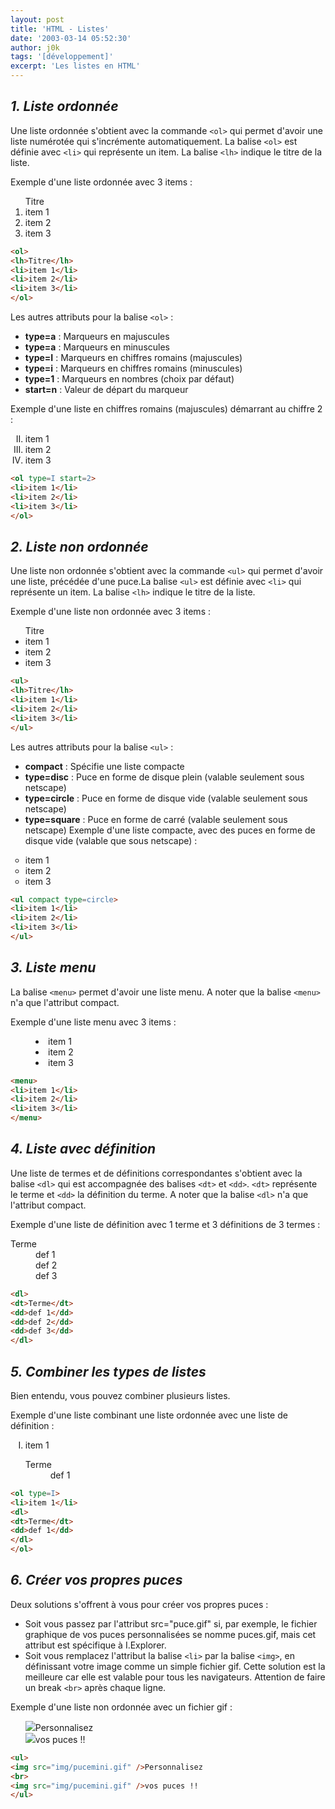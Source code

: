 ```yaml
---
layout: post
title: 'HTML - Listes'
date: '2003-03-14 05:52:30'
author: j0k
tags: '[développement]'
excerpt: 'Les listes en HTML'
---
```


## _1. Liste ordonnée_

Une liste ordonnée s'obtient avec la commande `<ol>` qui permet d'avoir une liste numérotée qui s'incrémente automatiquement. La balise `<ol>` est définie avec `<li>` qui représente un item. La balise `<lh>` indique le titre de la liste.

Exemple d'une liste ordonnée avec 3 items :
<ol>
<lh>Titre</lh>
<li>item 1</li>
<li>item 2</li>
<li>item 3</li>
</ol>

```html
<ol>
<lh>Titre</lh>
<li>item 1</li>
<li>item 2</li>
<li>item 3</li>
</ol>
```

Les autres attributs pour la balise `<ol>` :

 - **type=a** : Marqueurs en majuscules
 - **type=a** : Marqueurs en minuscules
 - **type=I** : Marqueurs en chiffres romains (majuscules)
 - **type=i** : Marqueurs en chiffres romains (minuscules)
 - **type=1** : Marqueurs en nombres (choix par défaut)
 - **start=n** : Valeur de départ du marqueur

Exemple d'une liste en chiffres romains (majuscules) démarrant au chiffre 2 :

<ol type=I start=2>
<li>item 1</li>
<li>item 2</li>
<li>item 3</li>
</ol>

```html
<ol type=I start=2>
<li>item 1</li>
<li>item 2</li>
<li>item 3</li>
</ol>
```

##  _2. Liste non ordonnée_

Une liste non ordonnée s'obtient avec la commande `<ul>` qui permet d'avoir une liste, précédée d'une puce.La balise `<ul>` est définie avec `<li>` qui représente un item. La balise `<lh>` indique le titre de la liste.

Exemple d'une liste non ordonnée avec 3 items :

<ul>
<lh>Titre</lh>
<li>item 1</li>
<li>item 2</li>
<li>item 3</li>
</ul>

```html
<ul>
<lh>Titre</lh>
<li>item 1</li>
<li>item 2</li>
<li>item 3</li>
</ul>
```

Les autres attributs pour la balise `<ul>` :

 - **compact** : Spécifie une liste compacte
 - **type=disc** : Puce en forme de disque plein (valable seulement sous netscape)
 - **type=circle** : Puce en forme de disque vide (valable seulement sous netscape)
 - **type=square** : Puce en forme de carré (valable seulement sous netscape)
  Exemple d'une liste compacte, avec des puces en forme de disque vide (valable que sous netscape) :

<ul compact type=circle>
<li>item 1</li>
<li>item 2</li>
<li>item 3</li>
</ul>

```html
<ul compact type=circle>
<li>item 1</li>
<li>item 2</li>
<li>item 3</li>
</ul>
```

##  _3. Liste menu_

 La balise `<menu>` permet d'avoir une liste menu. A noter que la balise `<menu>` n'a que l'attribut compact.

  Exemple d'une liste menu avec 3 items :

<menu>
<li>item 1</li>
<li>item 2</li>
<li>item 3</li>
</menu>

```html
<menu>
<li>item 1</li>
<li>item 2</li>
<li>item 3</li>
</menu>
```

##  _4. Liste avec définition_

Une liste de termes et de définitions correspondantes s'obtient avec la balise `<dl>` qui est accompagnée des balises `<dt>` et `<dd>`. `<dt>` représente le terme et `<dd>` la définition du terme. A noter que la balise `<dl>` n'a que l'attribut compact.

  Exemple d'une liste de définition avec 1 terme et 3 définitions de 3 termes :

<dl>
<dt>Terme</dt>
<dd>def 1</dd>
<dd>def 2</dd>
<dd>def 3</dd>
</dl>

```html
<dl>
<dt>Terme</dt>
<dd>def 1</dd>
<dd>def 2</dd>
<dd>def 3</dd>
</dl>
```

##  _5. Combiner les types de listes_

 Bien entendu, vous pouvez combiner plusieurs listes.

  Exemple d'une liste combinant une liste ordonnée avec une liste de définition :

<ol type=I>
<li>item 1</li>
<dl>
<dt>Terme</dt>
<dd>def 1</dd>
</dl>
</ol>

```html
<ol type=I>
<li>item 1</li>
<dl>
<dt>Terme</dt>
<dd>def 1</dd>
</dl>
</ol>
```

##  _6. Créer vos propres puces_

 Deux solutions s'offrent à vous pour créer vos propres puces :

 - Soit vous passez par l'attribut src="puce.gif" si, par exemple, le fichier graphique de vos puces personnalisées se nomme puces.gif, mais cet attribut est spécifique à I.Explorer.
 - Soit vous remplacez l'attribut la balise `<li>` par la balise `<img>`, en définissant votre image comme un simple fichier gif.
 Cette solution est la meilleure car elle est valable pour tous les navigateurs. Attention de faire un break `<br>` après chaque ligne.

Exemple d'une liste non ordonnée avec un fichier gif :

<ul>
<img src="img/pucemini.gif" />Personnalisez
<br>
<img src="img/pucemini.gif" />vos puces !!
</ul>

```html
<ul>
<img src="img/pucemini.gif" />Personnalisez
<br>
<img src="img/pucemini.gif" />vos puces !!
</ul>
```
